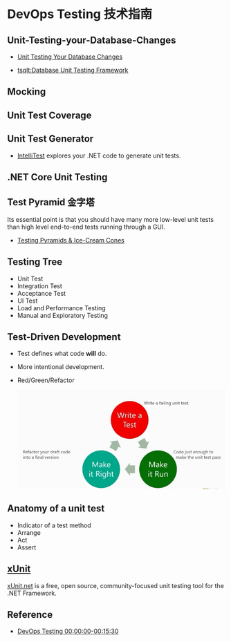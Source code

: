 ﻿# DevOps Testing 技术指南

## Unit-Testing-your-Database-Changes

- [Unit Testing Your Database Changes](https://channel9.msdn.com/Shows/DevOps-Lab/Unit-Testing-your-Database-Changes)

- [tsqlt:Database Unit Testing Framework](tsqlt.org)

## Mocking

## Unit Test Coverage

## Unit Test Generator

- [IntelliTest](./demos/README.md#IntelliTest) explores your .NET code to generate unit tests.

## .NET Core Unit Testing

## Test Pyramid 金字塔

Its essential point is that you should have many more low-level unit tests than high level end-to-end tests running through a GUI.

- [Testing Pyramids & Ice-Cream Cones](https://watirmelon.blog/testing-pyramids/)

## Testing Tree

- Unit Test
- Integration Test
- Acceptance Test
- UI Test
- Load and Performance Testing
- Manual and Exploratory Testing

## Test-Driven Development

- Test defines what code **will** do.
- More intentional development.
- Red/Green/Refactor

  ![Red/Green/Refactor](./docs/images/red-green-refactor-cycle.jpg)

## Anatomy of a unit test

- Indicator of a test method
- Arrange
- Act
- Assert

## [xUnit](./docs/xunit.md)

[xUnit.net](https://github.com/xunit/xunit) is a free, open source, community-focused unit testing tool for the .NET Framework.

## Reference

- [DevOps Testing 00:00:00-00:15:30](https://mva.microsoft.com/en-US/training-courses/18250?term=testing)
